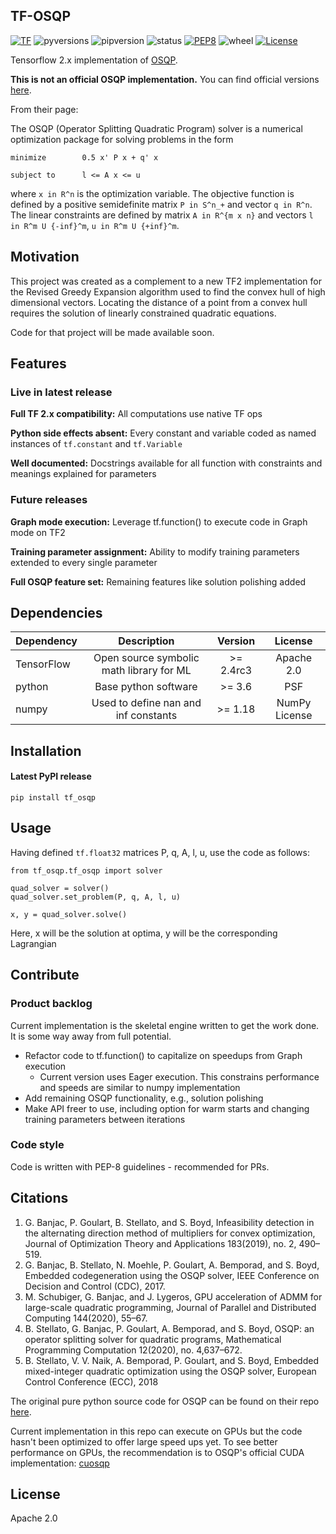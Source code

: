 ## TF-OSQP

[![TF](https://aleen42.github.io/badges/src/tensorflow.svg)](https://www.tensorflow.org/) ![pyversions](https://img.shields.io/pypi/pyversions/tf-osqp) ![pipversion](https://img.shields.io/pypi/v/tf-osqp) ![status](https://img.shields.io/pypi/status/tf-osqp) [![PEP8](https://img.shields.io/badge/code%20style-pep8-orange.svg)](https://www.python.org/dev/peps/pep-0008/) ![wheel](https://img.shields.io/pypi/format/tf-osqp) [![License](https://img.shields.io/badge/License-Apache%202.0-blue.svg)](https://opensource.org/licenses/Apache-2.0)


Tensorflow 2.x implementation of [OSQP](https://osqp.org/).  

**This is not an official OSQP implementation.** You can find official versions [here](https://github.com/oxfordcontrol/osqp).

From their page: 

The OSQP (Operator Splitting Quadratic Program) solver is a numerical
optimization package for solving problems in the form

    minimize        0.5 x' P x + q' x

    subject to      l <= A x <= u

where ``x in R^n`` is the optimization variable. The objective function
is defined by a positive semidefinite matrix ``P in S^n_+`` and vector
``q in R^n``. The linear constraints are defined by matrix
``A in R^{m x n}`` and vectors ``l in R^m U {-inf}^m``,
``u in R^m U {+inf}^m``.



## Motivation
This project was created as a complement to a new TF2 implementation for the Revised Greedy Expansion algorithm used to find the convex hull of high dimensional vectors. Locating the distance of a point from a convex hull requires the solution of linearly constrained quadratic equations.

Code for that project will be made available soon.


## Features

### Live in latest release
**Full TF 2.x compatibility:** All computations use native TF ops

**Python side effects absent:** Every constant and variable coded as named instances of ```tf.constant``` and ```tf.Variable```

**Well documented:** Docstrings available for all function with constraints and meanings explained for parameters

### Future releases
**Graph mode execution:** Leverage tf.function() to execute code in Graph mode on TF2

**Training parameter assignment:** Ability to modify training parameters extended to every single parameter

**Full OSQP feature set:** Remaining features like solution polishing added


## Dependencies

| Dependency   | Description | Version   | License
| ------------- |:-------------:| :----:|:---:|
| TensorFlow  | Open source symbolic math library for ML    | >= 2.4rc3 | Apache 2.0 
| python      | Base python software | >= 3.6      | PSF
| numpy | Used to define nan and inf constants | >= 1.18      | NumPy License


## Installation

#### Latest PyPI release

	pip install tf_osqp


## Usage

Having defined ```tf.float32``` matrices P, q, A, l, u, use the code as follows:

	from tf_osqp.tf_osqp import solver
	
    quad_solver = solver()
    quad_solver.set_problem(P, q, A, l, u)
    
    x, y = quad_solver.solve()

Here, x will be the solution at optima, y will be the corresponding Lagrangian


## Contribute

### Product backlog
Current implementation is the skeletal engine written to get the work done. It is some way away from full potential.  
- Refactor code to tf.function() to capitalize on speedups from Graph execution
	- Current version uses Eager execution. This constrains performance and speeds are similar to numpy implementation   
- Add remaining OSQP functionality, e.g., solution polishing
- Make API freer to use, including option for warm starts and changing training parameters between iterations

### Code style

Code is written with PEP-8 guidelines - recommended for PRs.

## Citations

1. G. Banjac, P. Goulart, B. Stellato, and S. Boyd, Infeasibility detection in the alternating direction method of multipliers for convex optimization, Journal of Optimization Theory and Applications 183(2019), no. 2, 490–519. 
2. G. Banjac, B. Stellato, N. Moehle, P. Goulart, A. Bemporad, and S. Boyd, Embedded codegeneration using the OSQP solver, IEEE Conference on Decision and Control (CDC), 2017. 
3. M. Schubiger, G. Banjac, and J. Lygeros, GPU acceleration of ADMM for large-scale quadratic programming, Journal of Parallel and Distributed Computing 144(2020), 55–67.
4. B. Stellato, G. Banjac, P. Goulart, A. Bemporad, and S. Boyd, OSQP: an operator splitting solver for quadratic programs, Mathematical Programming Computation 12(2020), no. 4,637–672.
5. B. Stellato, V. V. Naik, A. Bemporad, P. Goulart, and S. Boyd, Embedded mixed-integer quadratic optimization using the OSQP solver, European Control Conference (ECC), 2018

The original pure python source code for OSQP can be found on their repo [here](https://github.com/oxfordcontrol/osqp-python/tree/master/modulepurepy).

Current implementation in this repo can execute on GPUs but the code hasn't been optimized to offer large speed ups yet. To see better performance on GPUs, the recommendation is to OSQP's official CUDA implementation: [cuosqp](https://github.com/oxfordcontrol/cuosqp) 

## License
Apache 2.0 